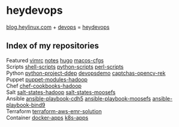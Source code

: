 # heydevops

[blog.heylinux.com](https://blog.heylinux.com) + [devops](https://zh.wikipedia.org/zh-cn/DevOps) = [heydevops](https://github.com/mcsrainbow/heydevops)

## Index of my repositories

Featured [vimrc](https://github.com/mcsrainbow/vimrc) [notes](https://github.com/mcsrainbow/notes) [hugo](https://github.com/mcsrainbow/mcsrainbow.github.io) [macos-cfgs](https://github.com/mcsrainbow/macos-cfgs)  
Scripts [shell-scripts](https://github.com/mcsrainbow/shell-scripts) [python-scripts](https://github.com/mcsrainbow/python-scripts) [perl-scripts](https://github.com/mcsrainbow/perl-scripts)  
Python [python-project-ddep](https://github.com/mcsrainbow/python-project-ddep) [devopsdemo](https://github.com/mcsrainbow/devopsdemo) [captchas-opencv-rek](https://github.com/mcsrainbow/captchas-opencv-rek)  
Puppet [puppet-modules-hadoop](https://github.com/mcsrainbow/puppet-modules-hadoop)  
Chef [chef-cookbooks-hadoop](https://github.com/mcsrainbow/chef-cookbooks-hadoop)  
Salt [salt-states-hadoop](https://github.com/mcsrainbow/salt-states-hadoop) [salt-states-moosefs](https://github.com/mcsrainbow/salt-states-moosefs)  
Ansible [ansible-playbook-cdh5](https://github.com/mcsrainbow/ansible-playbook-cdh5) [ansible-playbook-moosefs](https://github.com/mcsrainbow/ansible-playbook-moosefs) [ansible-playbook-bind9](https://github.com/mcsrainbow/ansible-playbook-bind9)  
Terraform [terraform-aws-emr-solution](https://github.com/mcsrainbow/terraform-aws-emr-solution)  
Container [docker-apps](https://github.com/mcsrainbow/docker-apps) [k8s-apps](https://github.com/mcsrainbow/k8s-apps)  

